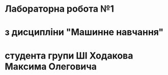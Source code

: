 # Лабораторна робота №1 
# з дисципліни "Машинне навчання"
# студента групи ШІ Ходакова Максима Олеговича
